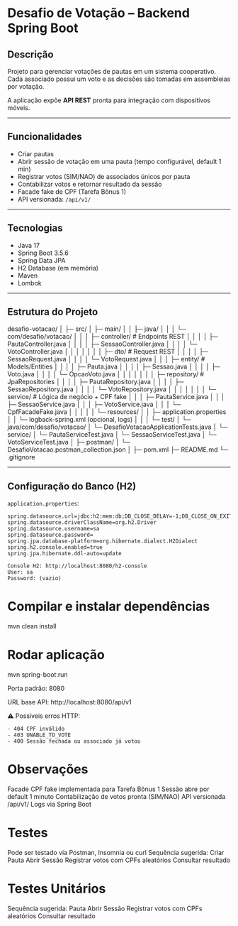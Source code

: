 # Desafio de Votação – Backend Spring Boot

## Descrição

Projeto para gerenciar votações de pautas em um sistema cooperativo.  
Cada associado possui um voto e as decisões são tomadas em assembleias por votação.

A aplicação expõe **API REST** pronta para integração com dispositivos móveis.

---

## Funcionalidades

- Criar pautas
- Abrir sessão de votação em uma pauta (tempo configurável, default 1 min)
- Registrar votos (SIM/NAO) de associados únicos por pauta
- Contabilizar votos e retornar resultado da sessão
- Facade fake de CPF (Tarefa Bônus 1)
- API versionada: `/api/v1/`

---

## Tecnologias

- Java 17
- Spring Boot 3.5.6
- Spring Data JPA
- H2 Database (em memória)
- Maven
- Lombok

---

## Estrutura do Projeto

desafio-votacao/
│
├─ src/
│   ├─ main/
│   │   ├─ java/
│   │   │   └─ com/desafio/votacao/
│   │   │       ├─ controller/       # Endpoints REST
│   │   │       │   ├─ PautaController.java
│   │   │       │   ├─ SessaoController.java
│   │   │       │   └─ VotoController.java
│   │   │       │
│   │   │       ├─ dto/              # Request REST
│   │   │       │   ├─ SessaoRequest.java
│   │   │       │   └─ VotoRequest.java
│   │   │       ├─ entity/           # Models/Entities
│   │   │       │   ├─ Pauta.java
│   │   │       │   ├─ Sessao.java
│   │   │       │   ├─ Voto.java
│   │   │       │   └─ OpcaoVoto.java
│   │   │       │
│   │   │       ├─ repository/       # JpaRepositories
│   │   │       │   ├─ PautaRepository.java
│   │   │       │   ├─ SessaoRepository.java
│   │   │       │   └─ VotoRepository.java
│   │   │       │
│   │   │       └─ service/          # Lógica de negócio + CPF fake
│   │   │           ├─ PautaService.java
│   │   │           ├─ SessaoService.java
│   │   │           ├─ VotoService.java
│   │   │           └─ CpfFacadeFake.java
│   │   │
│   │   └─ resources/
│   │       ├─ application.properties
│   │       └─ logback-spring.xml (opcional, logs)
│   │
│   └─ test/
│       └─ java/com/desafio/votacao/
│           └─ DesafioVotacaoApplicationTests.java
│           └─ service/
│               └─ PautaServiceTest.java
│               └─ SessaoServiceTest.java
│               └─ VotoServiceTest.java
│
├─ postman/
│   └─ DesafioVotacao.postman_collection.json
│
├─ pom.xml
├─ README.md
└─ .gitignore


---

## Configuração do Banco (H2)

`application.properties`:

```properties
spring.datasource.url=jdbc:h2:mem:db;DB_CLOSE_DELAY=-1;DB_CLOSE_ON_EXIT=FALSE
spring.datasource.driverClassName=org.h2.Driver
spring.datasource.username=sa
spring.datasource.password=
spring.jpa.database-platform=org.hibernate.dialect.H2Dialect
spring.h2.console.enabled=true
spring.jpa.hibernate.ddl-auto=update

Console H2: http://localhost:8080/h2-console
User: sa
Password: (vazio)
```
# Compilar e instalar dependências
mvn clean install

# Rodar aplicação
mvn spring-boot:run

Porta padrão: 8080

URL base API: http://localhost:8080/api/v1

⚠️ Possíveis erros HTTP:

    - 404 CPF inválido
    - 403 UNABLE_TO_VOTE
    - 400 Sessão fechada ou associado já votou

# Observações

Facade CPF fake implementada para Tarefa Bônus 1
Sessão abre por default 1 minuto
Contabilização de votos pronta (SIM/NAO)
API versionada /api/v1/
Logs via Spring Boot

# Testes
Pode ser testado via Postman, Insomnia ou curl
Sequência sugerida:
Criar Pauta
Abrir Sessão
Registrar votos com CPFs aleatórios
Consultar resultado

# Testes Unitários
Sequência sugerida:
Pauta
Abrir Sessão
Registrar votos com CPFs aleatórios
Consultar resultado

